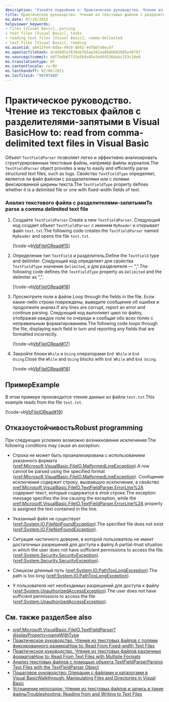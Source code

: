 ```yaml
---
description: 'Узнайте подробнее о: Практическое руководство. Чтение из текстовых файлов с разделителями-запятыми в Visual Basic'
title: Практическое руководство. Чтение из текстовых файлов с разделителями-запятыми
ms.date: 07/20/2015
helpviewer_keywords:
- files [Visual Basic], parsing
- text files [Visual Basic], tasks
- reading text files [Visual Basic], comma-delimited
- text files [Visual Basic], reading
ms.assetid: a8413fe4-0dba-49c8-8692-44fb67a9ec4f
ms.openlocfilehash: dc4d4d5a7639ab7b5aa342aa8646b02985e40797
ms.sourcegitcommit: ddf7edb67715a5b9a45e3dd44536dabc153c1de0
ms.translationtype: HT
ms.contentlocale: ru-RU
ms.lasthandoff: 02/06/2021
ms.locfileid: "99797488"
---
```

# <a name="how-to-read-from-comma-delimited-text-files-in-visual-basic"></a><span data-ttu-id="89612-103">Практическое руководство. Чтение из текстовых файлов с разделителями-запятыми в Visual Basic</span><span class="sxs-lookup"><span data-stu-id="89612-103">How to: read from comma-delimited text files in Visual Basic</span></span>

<span data-ttu-id="89612-104">Объект `TextFieldParser` позволяет легко и эффективно анализировать структурированные текстовые файлы, например файлы журналов.</span><span class="sxs-lookup"><span data-stu-id="89612-104">The `TextFieldParser` object provides a way to easily and efficiently parse structured text files, such as logs.</span></span> <span data-ttu-id="89612-105">Свойство `TextFieldType` определяет, является ли файл файлом с разделителями или с полями фиксированной ширины текста.</span><span class="sxs-lookup"><span data-stu-id="89612-105">The `TextFieldType` property defines whether it is a delimited file or one with fixed-width fields of text.</span></span>  
  
### <a name="to-parse-a-comma-delimited-text-file"></a><span data-ttu-id="89612-106">Анализ текстового файла с разделителями-запятыми</span><span class="sxs-lookup"><span data-stu-id="89612-106">To parse a comma delimited text file</span></span>  
  
1. <span data-ttu-id="89612-107">Создайте `TextFieldParser`.</span><span class="sxs-lookup"><span data-stu-id="89612-107">Create a new `TextFieldParser`.</span></span> <span data-ttu-id="89612-108">Следующий код создает объект `TextFieldParser` с именем `MyReader` и открывает файл `test.txt`.</span><span class="sxs-lookup"><span data-stu-id="89612-108">The following code creates the `TextFieldParser` named `MyReader` and opens the file `test.txt`.</span></span>  
  
     [!code-vb[VbFileIORead#15](~/samples/snippets/visualbasic/VS_Snippets_VBCSharp/VbFileIORead/VB/Class1.vb#15)]  
  
2. <span data-ttu-id="89612-109">Определение тип `TextField` и разделитель.</span><span class="sxs-lookup"><span data-stu-id="89612-109">Define the `TextField` type and delimiter.</span></span> <span data-ttu-id="89612-110">Следующий код определяет для свойства `TextFieldType` значение `Delimited`, а для разделителя — ",".</span><span class="sxs-lookup"><span data-stu-id="89612-110">The following code defines the `TextFieldType` property as `Delimited` and the delimiter as ",".</span></span>  
  
     [!code-vb[VbFileIORead#16](~/samples/snippets/visualbasic/VS_Snippets_VBCSharp/VbFileIORead/VB/Class1.vb#16)]  
  
3. <span data-ttu-id="89612-111">Просмотрите поля в файле.</span><span class="sxs-lookup"><span data-stu-id="89612-111">Loop through the fields in the file.</span></span> <span data-ttu-id="89612-112">Если какие-либо строки повреждены, выведите сообщение об ошибке и продолжите анализ.</span><span class="sxs-lookup"><span data-stu-id="89612-112">If any lines are corrupt, report an error and continue parsing.</span></span> <span data-ttu-id="89612-113">Следующий код выполняет цикл по файлу, отображая каждое поле по очереди и сообщая обо всех полях с неправильным форматированием.</span><span class="sxs-lookup"><span data-stu-id="89612-113">The following code loops through the file, displaying each field in turn and reporting any fields that are formatted incorrectly.</span></span>  
  
     [!code-vb[VbFileIORead#17](~/samples/snippets/visualbasic/VS_Snippets_VBCSharp/VbFileIORead/VB/Class1.vb#17)]  
  
4. <span data-ttu-id="89612-114">Закройте блоки `While` и `Using` операторами `End While` и `End Using`.</span><span class="sxs-lookup"><span data-stu-id="89612-114">Close the `While` and `Using` blocks with `End While` and `End Using`.</span></span>  
  
     [!code-vb[VbFileIORead#18](~/samples/snippets/visualbasic/VS_Snippets_VBCSharp/VbFileIORead/VB/Class1.vb#18)]  
  
## <a name="example"></a><span data-ttu-id="89612-115">Пример</span><span class="sxs-lookup"><span data-stu-id="89612-115">Example</span></span>  

 <span data-ttu-id="89612-116">В этом примере производится чтение данных из файла `test.txt`.</span><span class="sxs-lookup"><span data-stu-id="89612-116">This example reads from the file `test.txt`.</span></span>  
  
 [!code-vb[VbFileIORead#19](~/samples/snippets/visualbasic/VS_Snippets_VBCSharp/VbFileIORead/VB/Class1.vb#19)]  
  
## <a name="robust-programming"></a><span data-ttu-id="89612-117">Отказоустойчивость</span><span class="sxs-lookup"><span data-stu-id="89612-117">Robust programming</span></span>  

 <span data-ttu-id="89612-118">При следующих условиях возможно возникновение исключения:</span><span class="sxs-lookup"><span data-stu-id="89612-118">The following conditions may cause an exception:</span></span>  
  
- <span data-ttu-id="89612-119">Строка не может быть проанализирована с использованием указанного формата (<xref:Microsoft.VisualBasic.FileIO.MalformedLineException>).</span><span class="sxs-lookup"><span data-stu-id="89612-119">A row cannot be parsed using the specified format (<xref:Microsoft.VisualBasic.FileIO.MalformedLineException>).</span></span> <span data-ttu-id="89612-120">Сообщение исключения содержит строку, вызвавшую исключение, а свойство <xref:Microsoft.VisualBasic.FileIO.TextFieldParser.ErrorLine%2A> содержит текст, который содержится в этой строке.</span><span class="sxs-lookup"><span data-stu-id="89612-120">The exception message specifies the line causing the exception, while the <xref:Microsoft.VisualBasic.FileIO.TextFieldParser.ErrorLine%2A> property is assigned the text contained in the line.</span></span>  
  
- <span data-ttu-id="89612-121">Указанный файл не существует (<xref:System.IO.FileNotFoundException>).</span><span class="sxs-lookup"><span data-stu-id="89612-121">The specified file does not exist (<xref:System.IO.FileNotFoundException>).</span></span>  
  
- <span data-ttu-id="89612-122">Ситуация частичного доверия, в которой пользователь не имеет достаточных разрешений для доступа к файлу.</span><span class="sxs-lookup"><span data-stu-id="89612-122">A partial-trust situation in which the user does not have sufficient permissions to access the file.</span></span> <span data-ttu-id="89612-123">(<xref:System.Security.SecurityException>).</span><span class="sxs-lookup"><span data-stu-id="89612-123">(<xref:System.Security.SecurityException>).</span></span>  
  
- <span data-ttu-id="89612-124">Слишком длинный путь (<xref:System.IO.PathTooLongException>).</span><span class="sxs-lookup"><span data-stu-id="89612-124">The path is too long (<xref:System.IO.PathTooLongException>).</span></span>  
  
- <span data-ttu-id="89612-125">У пользователя нет необходимых разрешений для доступа к файлу (<xref:System.UnauthorizedAccessException>).</span><span class="sxs-lookup"><span data-stu-id="89612-125">The user does not have sufficient permissions to access the file (<xref:System.UnauthorizedAccessException>).</span></span>  
  
## <a name="see-also"></a><span data-ttu-id="89612-126">См. также раздел</span><span class="sxs-lookup"><span data-stu-id="89612-126">See also</span></span>

- <xref:Microsoft.VisualBasic.FileIO.TextFieldParser?displayProperty=nameWithType>
- [<span data-ttu-id="89612-127">Практическое руководство. Чтение из текстовых файлов с полями фиксированного размера</span><span class="sxs-lookup"><span data-stu-id="89612-127">How to: Read From Fixed-width Text Files</span></span>](how-to-read-from-fixed-width-text-files.md)
- [<span data-ttu-id="89612-128">Практическое руководство. Чтение из текстовых файлов различных форматов</span><span class="sxs-lookup"><span data-stu-id="89612-128">How to: Read From Text Files with Multiple Formats</span></span>](how-to-read-from-text-files-with-multiple-formats.md)
- [<span data-ttu-id="89612-129">Анализ текстовых файлов с помощью объекта TextFieldParser</span><span class="sxs-lookup"><span data-stu-id="89612-129">Parsing Text Files with the TextFieldParser Object</span></span>](parsing-text-files-with-the-textfieldparser-object.md)
- [<span data-ttu-id="89612-130">Пошаговое руководство: Операции с файлами и каталогами в Visual Basic</span><span class="sxs-lookup"><span data-stu-id="89612-130">Walkthrough: Manipulating Files and Directories in Visual Basic</span></span>](walkthrough-manipulating-files-and-directories.md)
- [<span data-ttu-id="89612-131">Устранение неполадок: Чтение из текстовых файлов и запись в такие файлы</span><span class="sxs-lookup"><span data-stu-id="89612-131">Troubleshooting: Reading from and Writing to Text Files</span></span>](troubleshooting-reading-from-and-writing-to-text-files.md)
